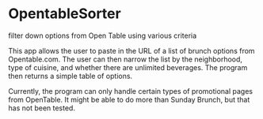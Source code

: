 # OpentableSorter
filter down options from Open Table using various criteria

This app allows the user to paste in the URL of a list of brunch options from Opentable.com.
The user can then narrow the list by the neighborhood, type of cuisine, and whether there are unlimited beverages.
The program then returns a simple table of options.

Currently, the program can only handle certain types of promotional pages from OpenTable.
It might be able to do more than Sunday Brunch, but that has not been tested.
